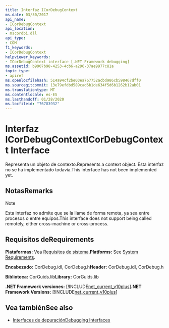 ```yaml
---
title: Interfaz ICorDebugContext
ms.date: 03/30/2017
api_name:
- ICorDebugContext
api_location:
- mscordbi.dll
api_type:
- COM
f1_keywords:
- ICorDebugContext
helpviewer_keywords:
- ICorDebugContext interface [.NET Framework debugging]
ms.assetid: b9907b98-4253-4cb6-a296-37ae9977c81a
topic_type:
- apiref
ms.openlocfilehash: 514a94cf2be03ea767752acbd986cb598467dff0
ms.sourcegitcommit: 13e79efdbd589cad6b1de634f5d6b1262b12ab01
ms.translationtype: MT
ms.contentlocale: es-ES
ms.lasthandoff: 01/28/2020
ms.locfileid: "76783932"
---
```

# <a name="icordebugcontext-interface"></a><span data-ttu-id="41cf5-102">Interfaz ICorDebugContext</span><span class="sxs-lookup"><span data-stu-id="41cf5-102">ICorDebugContext Interface</span></span>

<span data-ttu-id="41cf5-103">Representa un objeto de contexto.</span><span class="sxs-lookup"><span data-stu-id="41cf5-103">Represents a context object.</span></span> <span data-ttu-id="41cf5-104">Esta interfaz no se ha implementado todavía.</span><span class="sxs-lookup"><span data-stu-id="41cf5-104">This interface has not been implemented yet.</span></span>  
  
## <a name="remarks"></a><span data-ttu-id="41cf5-105">Notas</span><span class="sxs-lookup"><span data-stu-id="41cf5-105">Remarks</span></span>  
  
> [!NOTE]
> <span data-ttu-id="41cf5-106">Esta interfaz no admite que se la llame de forma remota, ya sea entre procesos o entre equipos.</span><span class="sxs-lookup"><span data-stu-id="41cf5-106">This interface does not support being called remotely, either cross-machine or cross-process.</span></span>  
  
## <a name="requirements"></a><span data-ttu-id="41cf5-107">Requisitos de</span><span class="sxs-lookup"><span data-stu-id="41cf5-107">Requirements</span></span>  
 <span data-ttu-id="41cf5-108">**Plataformas:** Vea [Requisitos de sistema](../../../../docs/framework/get-started/system-requirements.md).</span><span class="sxs-lookup"><span data-stu-id="41cf5-108">**Platforms:** See [System Requirements](../../../../docs/framework/get-started/system-requirements.md).</span></span>  
  
 <span data-ttu-id="41cf5-109">**Encabezado:** CorDebug.idl, CorDebug.h</span><span class="sxs-lookup"><span data-stu-id="41cf5-109">**Header:** CorDebug.idl, CorDebug.h</span></span>  
  
 <span data-ttu-id="41cf5-110">**Biblioteca:** CorGuids.lib</span><span class="sxs-lookup"><span data-stu-id="41cf5-110">**Library:** CorGuids.lib</span></span>  
  
 <span data-ttu-id="41cf5-111">**.NET Framework versiones:** [!INCLUDE[net_current_v10plus](../../../../includes/net-current-v10plus-md.md)]</span><span class="sxs-lookup"><span data-stu-id="41cf5-111">**.NET Framework Versions:** [!INCLUDE[net_current_v10plus](../../../../includes/net-current-v10plus-md.md)]</span></span>  
  
## <a name="see-also"></a><span data-ttu-id="41cf5-112">Vea también</span><span class="sxs-lookup"><span data-stu-id="41cf5-112">See also</span></span>

- [<span data-ttu-id="41cf5-113">Interfaces de depuración</span><span class="sxs-lookup"><span data-stu-id="41cf5-113">Debugging Interfaces</span></span>](debugging-interfaces.md)
